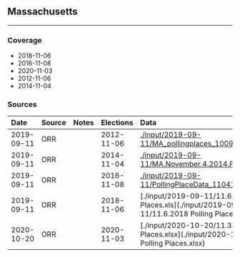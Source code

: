 ## Massachusetts

-------------



### Coverage
- 2018-11-06
- 2016-11-08
- 2020-11-03
- 2012-11-06
- 2014-11-04


### Sources

| Date | Source | Notes | Elections | Data |
| :---|:----|:---|:---|:---|
| 2019-09-11 | ORR |  | 2012-11-06 | [./input/2019-09-11/MA_pollingplaces_100912.xlsx](./input/2019-09-11/MA_pollingplaces_100912.xlsx) |
| 2019-09-11 | ORR |  | 2014-11-04 | [./input/2019-09-11/MA.November.4.2014.Polling.Places.xls](./input/2019-09-11/MA.November.4.2014.Polling.Places.xls) |
| 2019-09-11 | ORR |  | 2016-11-08 | [./input/2019-09-11/PollingPlaceData_110416.xlsx](./input/2019-09-11/PollingPlaceData_110416.xlsx) |
| 2019-09-11 | ORR |  | 2018-11-06 | [./input/2019-09-11/11.6.2018 Polling Places.xls](./input/2019-09-11/11.6.2018 Polling Places.xls) |
| 2020-10-20 | ORR |  | 2020-11-03 | [./input/2020-10-20/11.3.20 Polling Places.xlsx](./input/2020-10-20/11.3.20 Polling Places.xlsx) |
